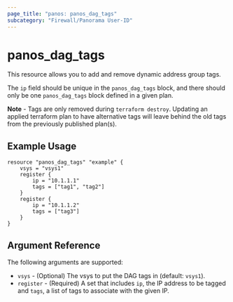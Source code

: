 ```yaml
---
page_title: "panos: panos_dag_tags"
subcategory: "Firewall/Panorama User-ID"
---
```


# panos_dag_tags

This resource allows you to add and remove dynamic address group tags.

The `ip` field should be unique in the `panos_dag_tags` block, and there
should only be one `panos_dag_tags` block defined in a given plan.

**Note** - Tags are only removed during `terraform destroy`.  Updating an
applied terraform plan to have alternative tags will leave behind the
old tags from the previously published plan(s).

## Example Usage

```hcl
resource "panos_dag_tags" "example" {
    vsys = "vsys1"
    register {
        ip = "10.1.1.1"
        tags = ["tag1", "tag2"]
    }
    register {
        ip = "10.1.1.2"
        tags = ["tag3"]
    }
}
```

## Argument Reference

The following arguments are supported:

* `vsys` - (Optional) The vsys to put the DAG tags in (default: `vsys1`).
* `register` - (Required) A set that includes `ip`, the IP address to be tagged
  and `tags`, a list of tags to associate with the given IP.
